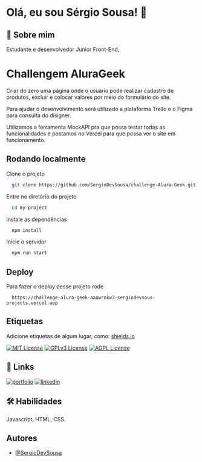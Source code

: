
# Olá, eu sou Sérgio Sousa! 👋


## 🚀 Sobre mim
Estudante e desenvolvedor Junior Front-End, 


# Challengem AluraGeek

Criar do zero uma página onde o usuário pode realizar cadastro de produtos, excluir e colocar valores por meio do formulário do site.

Para ajudar o desenvolvimento será utilizado a plataforma Trello e o Figma para consulta do disigner.

Utilizamos a ferramenta MockAPI pra que possa testar todas as funcionalidades e postamos no Vercel para que possa ver o site em funcionamento.




## Rodando localmente

Clone o projeto

```bash
  git clone https://github.com/SergioDevSousa/challenge-Alura-Geek.git
```

Entre no diretório do projeto

```bash
  cd my-project
```

Instale as dependências

```bash
  npm install
```

Inicie o servidor

```bash
  npm run start
```


## Deploy

Para fazer o deploy desse projeto rode

```Vercel
  https://challenge-alura-geek-aaawrnkw3-sergiodevsous-projects.vercel.app
```


## Etiquetas

Adicione etiquetas de algum lugar, como: [shields.io](https://shields.io/)

[![MIT License](https://img.shields.io/badge/License-MIT-green.svg)](https://choosealicense.com/licenses/mit/)
[![GPLv3 License](https://img.shields.io/badge/License-GPL%20v3-yellow.svg)](https://opensource.org/licenses/)
[![AGPL License](https://img.shields.io/badge/license-AGPL-blue.svg)](http://www.gnu.org/licenses/agpl-3.0)


## 🔗 Links
[![portfolio](https://img.shields.io/badge/my_portfolio-000?style=for-the-badge&logo=ko-fi&logoColor=white)](https://sergiodevsousa.github.io/portfoliofrontend-main/)
[![linkedin](https://img.shields.io/badge/linkedin-0A66C2?style=for-the-badge&logo=linkedin&logoColor=white)](https://www.linkedin.com/in/sergiosousa-ti/)


## 🛠 Habilidades
Javascript, HTML, CSS.


## Autores

- [@SergioDevSousa](https://github.com/SergioDevSousa)

